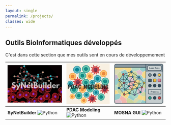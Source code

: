 ```yaml
---
layout: single
permalink: /projects/
classes: wide
---
```


## Outils BioInformatiques développés

C'est dans cette section que mes outils sont en cours de développemement 

| [![SyNetBuilder](/assets/images/logo_SyNetBuilder.png)](https://github.com/OwenGriere/SyNetBuilder) | [![PDAC_modeling](/assets/images/logo_PDAC_Modeling.png)](https://github.com/OwenGriere/PDAC_Modeling) | [![MOSNA_GUI](/assets/images/logo_Mosna_GUI.png)](https://github.com/OwenGriere/MOSNA_GUI) |
|-------------------------|--------------------------------|--------------------------------------|
| **SyNetBuilder** ![Python](https://img.shields.io/badge/Python-3776AB?logo=python&logoColor=white) | **PDAC Modeling** ![Python](https://img.shields.io/badge/Python-3776AB?logo=python&logoColor=white) | **MOSNA GUI** ![Python](https://img.shields.io/badge/Python-3776AB?logo=python&logoColor=white)|

<!-- 
| [![AI_Model](/assets/images/logo_AI_model.png)](https://github.com/OwenGriere/Model_Training) |  |  |
|--|--|--|
| **AI Model** ![Python](https://img.shields.io/badge/Python-3776AB?logo=python&logoColor=white)| **** | **** |
-->
